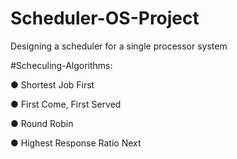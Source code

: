 # Scheduler-OS-Project
Designing a scheduler for a single processor system

#Scheculing-Algorithms:

● Shortest Job First

● First Come, First Served

● Round Robin

● Highest Response Ratio Next
